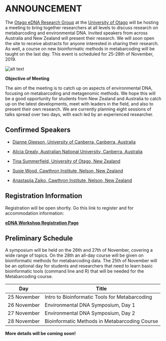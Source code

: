 # ANNOUNCEMENT

The [Otago eDNA Research Group](https://otagoedna.github.io/) at the [University of Otago](https://www.otago.ac.nz/) will be hosting a meeting to bring together researchers at all levels to discuss research on metabarcoding and environmental DNA. Invited speakers from across Australia and New Zealand will present their research. We will soon open the site to receive abstracts for anyone interested in sharing their research. As well, a course on new bioinformatic methods in metabarcoding will be taught on the last day. This event is scheduled for 25-28th of November, 2019.

![alt text](images/katemcdonald-0244.jpg)

**Objective of Meeting**

The aim of the meeting is to catch up on aspects of environmental DNA, focusing on metabarcoding and metagenomic methods. We hope this will be a good opportunity for students from New Zealand and Australia to catch up on the latest developments, meet with leaders in the field, and also to present their own research. We are currently planning eight sessions of talks spread over two days, with each led by an experienced researcher. 

## Confirmed Speakers

* [Dianne Gleeson, University of Canberra, Canberra, Australia](https://researchprofiles.canberra.edu.au/en/persons/dianne-gleeson)

* [Alicia Grealy, Australian National University, Canberra, Australia](https://biology.anu.edu.au/people/alicia-grealy)

* [Tina Summerfield, University of Otago, New Zealand](https://www.otago.ac.nz/plant-biotechnology/people/profile/tinasummerfield.html)

* [Susie Wood, Cawthron Institute, Nelson, New Zealand](https://www.cawthron.org.nz/people/2-susie-wood/)

* [Anastasija Zaiko, Cawthron Institute, Nelson, New Zealand](https://www.cawthron.org.nz/people/149-anastasija-zaiko/)

## Registration Information

Registration will be open shortly. Go this link to register and for accommodation information:

[**eDNA Workshop Registration Page**](registration_info.md)


## Preliminary Schedule 

A symposium will be held on the 26th and 27th of November, covering a wide range of topics. On the 28th an all-day course will be given on bioinformatic methods for metabarcoding data. The 25th of November will be an optional day for students and researchers that need to learn basic bioinformatic tools (command line and R) that will be needed for the Metabarcoding course. 

Day | Title |
----|-----|
25 November | Intro to Bioinformatic Tools for Metabarcoding |
26 November | Environmental DNA Symposium, Day 1 |
27 November | Environmental DNA Symposium, Day 2 |
28 November | Bioinformatic Methods in Metabarcoding Course |

**More details will be coming soon!**
